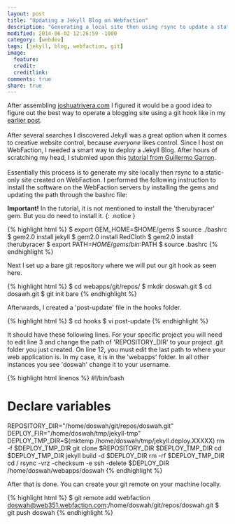 ```yaml
---
layout: post
title: "Updating a Jekyll Blog on Webfaction"
description: "Generating a local site then using rsync to update a static-only site."
modified: 2014-06-02 12:26:59 -1000
category: [webdev]
tags: [jekyll, blog, webfaction, git]
image:
  feature: 
  credit: 
  creditlink: 
comments: true
share: true
---
```


After assembling [joshuatrivera.com](http://joshuatrivera.com) I figured it would be a good idea to figure out the best way to operate a blogging site using a git hook like in my [earlier post](http://doswha.com/git-hook-static-websites).
<br><br>
After several searches I discovered Jekyll was a great option when it comes to creative website control, because *everyone* likes control. Since I host on WebFaction, I needed a smart way to deploy a Jekyll Blog. After hours of scratching my head, I stubmled upon this [tutorial from Guillermo Garron](http://www.garron.me/en/blog/host-your-jekyll-blog-on-webfaction.html). 
<br><br>
Essentially this process is to generate my site locally then rsync to a static-only site created on WebFaction. I performed the following instruction to install the software on the WebFaction servers by installing the gems and updating the path through the bashrc file:

**Important!** In the tutorial, it is not mentioned to install the 'therubyracer' gem. But you do need to install it.
{: .notice }

{% highlight html %}
$ export GEM_HOME=$HOME/gems
$ source ./bashrc
$ gem2.0 install jekyll
$ gem2.0 install RedCloth
$ gem2.0 install therubyracer
$ export PATH=$HOME/gems/bin:$PATH
$ source .bashrc
{% endhighlight %}

Next I set up a bare git repository where we will put our git hook as seen here.

{% highlight html %}
$ cd webapps/git/repos/
$ mkdir doswah.git
$ cd dosawh.git
$ git init bare
{% endhighlight %}

Afterwards, I created a 'post-update' file in the hooks folder.

{% highlight html %}
$ cd hooks
$ vi post-update
{% endhighlight %}

It should have these following lines. For your specific project you will need to edit line 3 and change the path of 'REPOSITORY_DIR' to your project .git folder you just created. On line 12, you must edit the last path to where your web application is. In my case, it is in the 'webapps' folder. In all other instances you see 'doswah' change it to your username.

{% highlight html linenos %}
#!/bin/bash
# Declare variables
REPOSITORY_DIR="/home/doswah/git/repos/doswah.git"
DEPLOY_FIR="/home/doswah/tmp/jekyll-tmp"
DEPLOY_TMP_DIR=$(mktemp /home/doswah/tmp/jekyll.deploy.XXXXX)
rm -f $DEPLOY_TMP_DIR
git clone $REPOSITORY_DIR $DEPLOY_TMP_DIR
cd $DEPLOY_TMP_DIR
jekyll build -d $DEPLOY_DIR
rm -rf $DEPLOY_TMP_DIR
cd /
rsync -vrz -checksum -e ssh -delete $DEPLOY_DIR /home/doswah/webapps/doswah
{% endhighlight %}

After that is done. You can create your git remote on your machine locally.

{% highlight html %}
$ git remote add webfaction doswah@web351.webfaction.com:/home/doswah/git/repos/doswah.git
$ git push doswah
{% endhighlight %}



